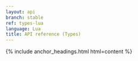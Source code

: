 ```yaml
---
layout: api
branch: stable
ref: types-lua
language: Lua
title: API reference (Types)
---
```

{% include anchor_headings.html html=content %}